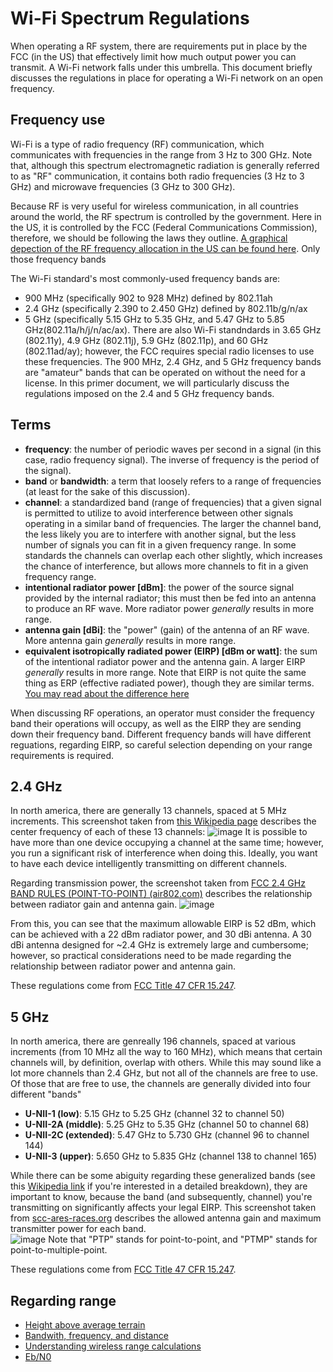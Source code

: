 # Wi-Fi Spectrum Regulations
When operating a RF system, there are requirements put in place by the FCC (in the US) that effectively limit how much output power you can transmit.  A Wi-Fi network falls under this umbrella.  This document briefly discusses the regulations in place for operating a Wi-Fi network on an open frequency.

## Frequency use
Wi-Fi is a type of radio frequency (RF) communication, which communicates with frequencies in the range from 3 Hz to 300 GHz.  Note that, although this spectrum electromagnetic radiation is generally referred to as "RF" communication, it contains both radio frequencies (3 Hz to 3 GHz) and microwave frequencies (3 GHz to 300 GHz).

Because RF is very useful for wireless communication, in all countries around the world, the RF spectrum is controlled by the government.  Here in the US, it is controlled by the FCC (Federal Communications Commission), therefore, we should be following the laws they outline.  [A graphical depection of the RF frequency allocation in the US can be found here](https://www.ntia.doc.gov/files/ntia/publications/2003-allochrt.pdf).  Only those frequency bands 

The Wi-Fi standard's most commonly-used frequency bands are:
 - 900 MHz (specifically 902 to 928 MHz) defined by 802.11ah
 - 2.4 GHz (specifically 2.390 to 2.450 GHz) defined by 802.11b/g/n/ax
 - 5 GHz (specifically 5.15 GHz to 5.35 GHz, and 5.47 GHz to 5.85 GHz(802.11a/h/j/n/ac/ax).
There are also Wi-Fi standndards in 3.65 GHz (802.11y), 4.9 GHz (802.11j), 5.9 GHz (802.11p), and 60 GHz (802.11ad/ay); however, the FCC requires special radio licenses to use these frequencies.  The 900 MHz, 2.4 GHz, and 5 GHz frequency bands are "amateur" bands that can be operated on without the need for a license.  In this primer document, we will particularly discuss the regulations imposed on the 2.4 and 5 GHz frequency bands.  

## Terms

 - **frequency**: the number of periodic waves per second in a signal (in this case, radio frequency signal).  The inverse of frequency is the period of the signal).
 - **band** or **bandwidth**: a term that loosely refers to a range of frequencies (at least for the sake of this discussion).
 - **channel**: a standardized band (range of frequencies) that a given signal is permitted to utilize to avoid interference between other signals operating in a similar band of frequencies.  The larger the channel band, the less likely you are to interfere with another signal, but the less number of signals you can fit in a given frequency range.  In some standards the channels can overlap each other slightly, which increases the chance of interference, but allows more channels to fit in a given frequency range.
 - **intentional radiator power [dBm]**: the power of the source signal provided by the internal radiator; this must then be fed into an antenna to produce an RF wave.  More radiator power _generally_ results in more range. 
 - **antenna gain [dBi]**: the "power" (gain) of the antenna of an RF wave.  More antenna gain _generally_ results in more range.
 - **equivalent isotropically radiated power (EIRP) [dBm or watt]**: the sum of the intentional radiator power and the antenna gain.  A larger EIRP _generally_ results in more range.  Note that EIRP is not quite the same thing as ERP (effective radiated power), though they are similar terms.  [You may read about the difference here](https://en.wikipedia.org/wiki/Effective_radiated_power)
 
When discussing RF operations, an operator must consider the frequency band their operations will occupy, as well as the EIRP they are sending down their frequency band.  Different frequency bands will have different reguations, regarding EIRP, so careful selection depending on your range requirements is required.  

## 2.4 GHz
In north america, there are generally 13 channels, spaced at 5 MHz increments.  This screenshot taken from [this Wikipedia page](https://en.wikipedia.org/wiki/List_of_WLAN_channels) describes the center frequency of each of these 13 channels:
![image](https://github.com/riplaboratory/Kanaloa/blob/master/PrimerDocuments/WifiSpectrumRegulations/Images/InterferenceConcerns.PNG)
It is possible to have more than one device occupying a channel at the same time; however, you run a significant risk of interference when doing this.  Ideally, you want to have each device intelligently transmitting on different channels.

Regarding transmission power, the screenshot taken from [FCC 2.4 GHz BAND RULES (POINT-TO-POINT) (air802.com)](https://www.air802.com/fcc-rules-and-regulations.html) describes the relationship between radiator gain and antenna gain.
![image](https://github.com/riplaboratory/Kanaloa/blob/master/PrimerDocuments/WifiSpectrumRegulations/Images/FCC2.4GHzBANDRULES.PNG)

From this, you can see that the maximum allowable EIRP is 52 dBm, which can be achieved with a 22 dBm radiator power, and 30 dBi antenna.  A 30 dBi antenna designed for ~2.4 GHz is extremely large and cumbersome; however, so practical considerations need to be made regarding the relationship between radiator power and antenna gain.  

These regulations come from [FCC Title 47 CFR 15.247](https://www.law.cornell.edu/cfr/text/47/15.247).

## 5 GHz
In north america, there are genreally 196 channels, spaced at various increments (from 10 MHz all the way to 160 MHz), which means that certain channels will, by definition, overlap with others.  While this may sound like a lot more channels than 2.4 GHz, but not all of the channels are free to use.  Of those that are free to use, the channels are generally divided into four different "bands"

 - **U-NII-1 (low)**: 5.15 GHz to 5.25 GHz (channel 32 to channel 50)
 - **U-NII-2A (middle)**: 5.25 GHz to 5.35 GHz (channel 50 to channel 68)
 - **U-NII-2C (extended)**: 5.47 GHz to 5.730 GHz (channel 96 to channel 144)
 - **U-NII-3 (upper)**: 5.650 GHz to 5.835 GHz (channel 138 to channel 165)
 
While there can be some abiguity regarding these generalized bands (see this [Wikipedia link](https://en.wikipedia.org/wiki/List_of_WLAN_channels) if you're interested in a detailed breakdown), they are important to know, because the band (and subsequently, channel) you're transmitting on significantly affects your legal EIRP.  This screenshot taken from [scc-ares-races.org](https://www.scc-ares-races.org/mesh/doc/WiFi_Part_15_Power_Limits_v150424.pdf) describes the allowed antenna gain and maximum transmitter power for each band.  
![image](https://github.com/riplaboratory/Kanaloa/blob/master/PrimerDocuments/WifiSpectrumRegulations/Images/fccPart15PowerLimitsForWifi.PNG)
Note that "PTP" stands for point-to-point, and "PTMP" stands for point-to-multiple-point.  

These regulations come from [FCC Title 47 CFR 15.247](https://www.law.cornell.edu/cfr/text/47/15.247).

## Regarding range
 - [Height above average terrain](https://en.wikipedia.org/wiki/Height_above_average_terrain)
 - [Bandwith, frequency, and distance](https://physics.stackexchange.com/questions/303314/relation-between-data-rate-frequencyrf-and-distance)
 - [Understanding wireless range calculations](http://www.electronicdesign.com/communications/understanding-wireless-range-calculations)
 - [Eb/N0](https://en.wikipedia.org/wiki/Eb/N0)

